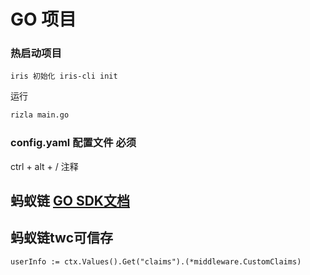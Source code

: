 # GO 项目

### 热启动项目

`iris 初始化 iris-cli init`

运行

```sh
rizla main.go
```

### config.yaml 配置文件 必须

ctrl + alt + / 注释


## 蚂蚁链 [GO SDK文档](https://antchain.antgroup.com/docs/11/160376#h2--go-sdk1)


## 蚂蚁链twc可信存


`userInfo := ctx.Values().Get("claims").(*middleware.CustomClaims)`